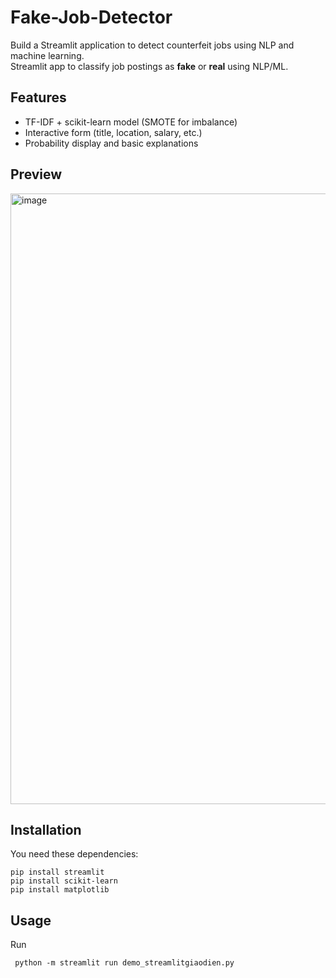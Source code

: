 # Fake-Job-Detector
Build a Streamlit application to detect counterfeit jobs using NLP and machine learning.<br>
Streamlit app to classify job postings as **fake** or **real** using NLP/ML.

## Features
- TF-IDF + scikit-learn model (SMOTE for imbalance)
- Interactive form (title, location, salary, etc.)
- Probability display and basic explanations<br>
## Preview
<img width="1915" height="977" alt="image" src="https://github.com/user-attachments/assets/a61353ed-3717-4222-bfed-0d87b4707feb" /><br>
## Installation
You need these dependencies:
```console
pip install streamlit
pip install scikit-learn
pip install matplotlib
```

## Usage
Run
```console
 python -m streamlit run demo_streamlitgiaodien.py
```
